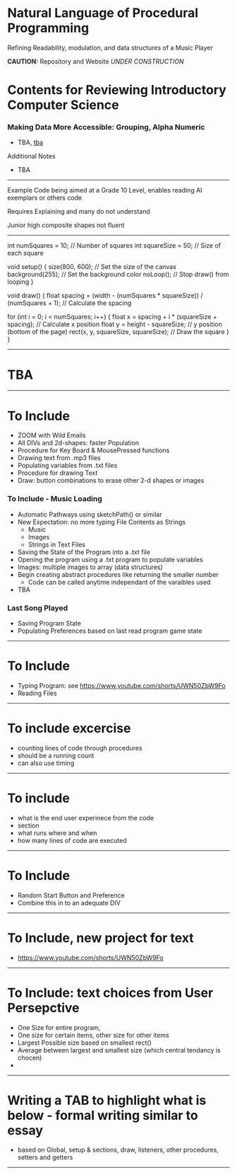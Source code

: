 # Natural Language of Procedural Programming
Refining Readability, modulation, and data structures of a Music Player

**CAUTION:** Repository and Website *UNDER CONSTRUCTION*

# Contents for Reviewing Introductory Computer Science

### Making Data More Accessible: Grouping, Alpha Numeric
- TBA, <a href="">tba</a>

Additional Notes
- TBA

---

Example Code being aimed at a Grade 10 Level, enables reading AI exemplars or others code

Requires Explaining and many do not understand

Junior high composite shapes not fluent

---

int numSquares = 10; // Number of squares
int squareSize = 50; // Size of each square

void setup() {
  size(800, 600); // Set the size of the canvas
  background(255); // Set the background color
  noLoop(); // Stop draw() from looping
}

void draw() {
  float spacing = (width - (numSquares * squareSize)) / (numSquares + 1); // Calculate the spacing

  for (int i = 0; i < numSquares; i++) {
    float x = spacing + i * (squareSize + spacing); // Calculate x position
    float y = height - squareSize; // y position (bottom of the page)
    rect(x, y, squareSize, squareSize); // Draw the square
  }
}


---

# TBA

---

# To Include
- ZOOM with Wild Emails
- All DIVs and 2d-shapes: faster Population
- Procedure for Key Board & MousePressed functions
- Drawing text from .mp3 files
- Populating variables from .txt files
- Procedure for drawing Text
- Draw: button combinations to erase other 2-d shapes or images

### To Include - Music Loading
- Automatic Pathways using sketchPath() or similar
- New Expectation: no more typing File Contents as Strings
  - Music
  - Images
  - Strings in Text Files
- Saving the State of the Program into a .txt file
- Opening the program using a .txt program to populate variables
- Images: multiple images to array (data structures)
- Begin creating abstract procedures like returning the smaller number
  - Code can be called anytime independant of the varaibles used
- TBA

### Last Song Played
- Saving Program State
- Populating Preferences based on last read program game state

---

# To Include
- Typing Program: see https://www.youtube.com/shorts/UWN50ZbW9Fo
- Reading Files 

---

# To include excercise
- counting lines of code through procedures
- should be a running count
- can also use timing

---

# To include
- what is the end user experinece from the code
- section
- what runs where and when
- how many lines of code are executed

---

# To Include
- Random Start Button and Preference 
- Combine this in to an adequate DIV

---

# To Include, new project for text
- https://www.youtube.com/shorts/UWN50ZbW9Fo

---

# To Include: text choices from User Persepctive
- One Size for entire program,
- One size for certain items, other size for other items
- Largest Possible size based on smallest rect()
- Average between largest and smallest size (which central tendancy is chocen)
- 

---

# Writing a TAB to highlight what is below - formal writing similar to essay
- based on Global, setup & sections, draw, listeners, other procedures, setters and getters

---
